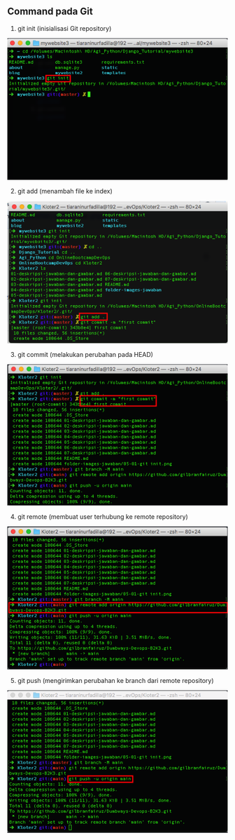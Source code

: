 ## Command pada Git
1. git init (inisialisasi Git repository)

  ![git init](https://github.com/gilbranfairuz/Devops-B2K3/blob/main/folder-images-jawaban/05-01-git-init.png)

2. git add (menambah file ke index)

  ![git add](https://github.com/gilbranfairuz/Devops-B2K3/blob/main/folder-images-jawaban/05-02-git-add.png)

3. git commit (melakukan perubahan pada HEAD)

  ![git commit](https://github.com/gilbranfairuz/Devops-B2K3/blob/main/folder-images-jawaban/05-03-git-commit.png)

4. git remote (membuat user terhubung ke remote repository)

  ![git remote](https://github.com/gilbranfairuz/Devops-B2K3/blob/main/folder-images-jawaban/05-04-git-remote.png)

5. git push (mengirimkan perubahan ke branch dari remote repository)

  ![git push](https://github.com/gilbranfairuz/Devops-B2K3/blob/main/folder-images-jawaban/05-05-git-push.png)
